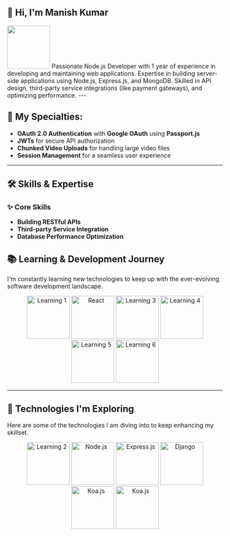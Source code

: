 ## 👋 **Hi, I'm Manish Kumar** 
<img src='https://i.ibb.co/T1B2pf5/Mern-logo-repo.png' height='100px'  al='MERN'>
Passionate Node.js Developer with 1 year of experience in developing and maintaining web applications. Expertise in building
server-side applications using Node.js, Express.js, and MongoDB. Skilled in API design, third-party service integrations (like
payment gateways), and optimizing performance.
---

## 🚀 **My Specialties:**
- **OAuth 2.0 Authentication** with **Google OAuth** using **Passport.js**  
- **JWTs** for secure API authorization  
- **Chunked Video Uploads** for handling large video files  
- **Session Management** for a seamless user experience  

---

## 🛠️ **Skills & Expertise**
### ✨ Core Skills
- **Building RESTful APIs**
- **Third-party Service Integration**
- **Database Performance Optimization**


## 📚 **Learning & Development Journey**  
I'm constantly learning new technologies to keep up with the ever-evolving software development landscape.

<div align="center">
  <img src="https://media.licdn.com/dms/image/D4D12AQHyKzTiFpy0Ug/article-cover_image-shrink_720_1280/0/1691621311432?e=2147483647&v=beta&t=ECjOZOJ4EJaUY4FBlXRmxE2MHtIj1W9b7DhBlKuaaDM" height="100" alt="Learning 1" />
    <img src="https://strapi.dhiwise.com/uploads/618fa90c201104b94458e1fb_64feb5cad0f3feb3468e13e9_best_resources_to_learn_React_Main_Image_2c7daa739e.jpg" height="100" alt="React" />
  <img src="https://media.licdn.com/dms/image/C5112AQHKn7lkiq1biQ/article-cover_image-shrink_720_1280/0/1547730409212?e=2147483647&v=beta&t=k0l1bpdroGvYmIO2VhLb--u2FHGMoz5G8oua72AHGSE" height="100" alt="Learning 3" />
  <img src="https://cms.liara.ir/wp-content/uploads/2020/09/express-framework-tutorials.png" height="100" alt="Learning 4" />
  <img src="https://img.helpnetsecurity.com/wp-content/uploads/2023/12/18103148/mongodb-1400.jpg" height="100" alt="Learning 5" />
  <img src="https://wiki.matbao.net/wp-content/uploads/2019/09/mysql-la-gi-mysql-la-mot-he-quan-tri-co-so-du-lieu-quan-he-rat-pho-bien-hien-nay.png" height="100" alt="Learning 6" />
</div>

---

## 🔮 **Technologies I'm Exploring**  
Here are some of the technologies I am diving into to keep enhancing my skillset.

<div align="center">
    <img src="https://img-c.udemycdn.com/course/750x422/5564026_f5a4_3.jpg" height="100" alt="Learning 2" />
  <img src="https://www.elastic.co/observability-labs/_next/image?url=%2Fobservability-labs%2Fassets%2Fimages%2Fauto-instrument-nodejs-apps-opentelemetry%2Fobservability-launch-series-1-node-js-auto_(1).jpg&w=828&q=75" height="100" alt="Node.js" />
  <img src="https://media.licdn.com/dms/image/D5612AQEz9KSuvhncQA/article-cover_image-shrink_600_2000/0/1704352101828?e=2147483647&v=beta&t=Onhgd9lTPevT_7LU_66JBrVXSDKcNPi6sfBo4fPt6SE" height="100" alt="Express.js" />
  <img src="https://fiverr-res.cloudinary.com/images/t_main1,q_auto,f_auto,q_auto,f_auto/gigs/291435166/original/da728a25128f53354aa31845c782a46f7cd75b9e/develop-website-with-django-python-full-stack-developer-93a9.png" height="100" alt="Django" />
  <img src="https://media.licdn.com/dms/image/D4D12AQHrI71EYZpXjw/article-cover_image-shrink_600_2000/0/1685149709705?e=2147483647&v=beta&t=9X2olt_GONrdGTguvEpafnHl28KZG1jDw_6n3NgRkaw" height="100" alt="Koa.js" />
  <img src="https://www.tatvasoft.com/outsourcing/wp-content/uploads/2022/06/Koa-JS.jpg" height="100" alt="Koa.js" />
</div>
